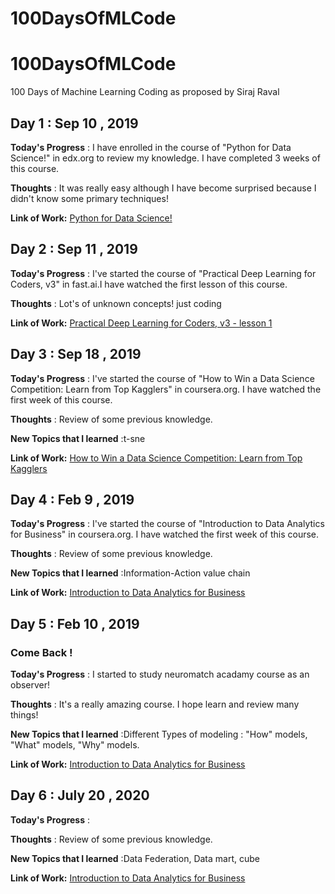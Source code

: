 # 100DaysOfMLCode
# 100DaysOfMLCode
100 Days of Machine Learning Coding as proposed by Siraj Raval

## Day 1 : Sep 10 , 2019

**Today's Progress** : I have enrolled in the course of "Python for Data Science!" in edx.org to review my knowledge.
I have completed 3 weeks of this course.

**Thoughts** : It was really easy although I have become surprised because I didn't know some primary techniques!


**Link of Work:**   [Python for Data Science!](https://courses.edx.org/courses/course-v1:UCSanDiegoX+DSE200x+3T2019/course/)


## Day 2 : Sep 11 , 2019

**Today's Progress** : I've started the course of "Practical Deep Learning for Coders, v3" in fast.ai.I have watched the first lesson of this course.

**Thoughts** : Lot's of unknown concepts! just coding



**Link of Work:**   [Practical Deep Learning for Coders, v3 - lesson 1](https://course.fast.ai/videos/?lesson=1)



## Day 3 : Sep 18 , 2019

**Today's Progress** : I've started the course of "How to Win a Data Science Competition: Learn from Top Kagglers" in coursera.org. I have watched the first week of this course.

**Thoughts** : Review of some previous knowledge. 

**New Topics that I learned** :t-sne

**Link of Work:**   [How to Win a Data Science Competition: Learn from Top Kagglers](https://www.coursera.org/learn/competitive-data-science/home/welcome)

## Day 4 : Feb 9 , 2019

**Today's Progress** : I've started the course of "Introduction to Data Analytics for Business" in coursera.org. I have watched the first week of this course.

**Thoughts** : Review of some previous knowledge. 

**New Topics that I learned** :Information-Action value chain

**Link of Work:**   [Introduction to Data Analytics for Business](https://www.coursera.org/learn/data-analytics-business/home/welcome)


## Day 5 : Feb 10 , 2019 
### Come Back !

**Today's Progress** :  I started to study neuromatch acadamy course as an observer!

**Thoughts** : It's a really amazing course. I hope learn and review many things!

**New Topics that I learned** :Different Types of modeling :  "How" models, "What" models, "Why" models.

**Link of Work:**   [Introduction to Data Analytics for Business](https://www.coursera.org/learn/data-analytics-business/home/welcome)



## Day 6 : July 20 , 2020

**Today's Progress** :  

**Thoughts** : Review of some previous knowledge. 

**New Topics that I learned** :Data Federation, Data mart, cube

**Link of Work:**   [Introduction to Data Analytics for Business](https://www.coursera.org/learn/data-analytics-business/home/welcome)




